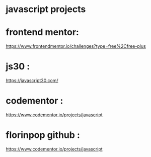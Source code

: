
# javascript projects


# frontend mentor: 
https://www.frontendmentor.io/challenges?type=free%2Cfree-plus


# js30 : 
https://javascript30.com/


# codementor : 
https://www.codementor.io/projects/javascript


# florinpop github : 
https://www.codementor.io/projects/javascript

